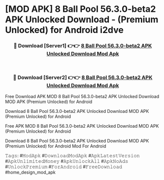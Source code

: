 # [MOD APK] 8 Ball Pool 56.3.0-beta2 APK Unlocked Download - (Premium Unlocked) for Android i2dve



<div align="center">
<h3>🔴 Download [Server1] 👉👉 <a href="https://momento.my/?title=8_Ball_Pool_56.3.0-beta2_APK_Unlocked_Download">8 Ball Pool 56.3.0-beta2 APK Unlocked Download Mod Apk</a></h3><br>

<h3>🔴 Download [Server2] 👉👉 <a href="https://momento.my/?title=8_Ball_Pool_56.3.0-beta2_APK_Unlocked_Download">8 Ball Pool 56.3.0-beta2 APK Unlocked Download Mod Apk</a></h3>
</div>



Free Download APK MOD 8 Ball Pool 56.3.0-beta2 APK Unlocked Download MOD APK (Premium Unlocked) for Android

Download 8 Ball Pool 56.3.0-beta2 APK Unlocked Download MOD APK (Premium Unlocked) for Android

Free APK MOD 8 Ball Pool 56.3.0-beta2 APK Unlocked Download MOD APK (Premium Unlocked) for Android

Download 8 Ball Pool 56.3.0-beta2 APK Unlocked Download MOD APK (Premium Unlocked) for Android Mod For Android

𝚃𝚊𝚐𝚜: #𝙼𝚘𝚍𝙰𝚙𝚔 #𝙳𝚘𝚠𝚗𝚕𝚘𝚊𝚍𝙼𝚘𝚍𝙰𝚙𝚔 #𝙰𝚙𝚔𝙻𝚊𝚝𝚎𝚜𝚝𝚅𝚎𝚛𝚜𝚒𝚘𝚗 #𝙰𝚙𝚔𝚄𝚗𝚕𝚒𝚖𝚒𝚝𝚎𝚍𝙼𝚘𝚗𝚎𝚢 #𝙰𝚙𝚔𝚄𝚗𝚕𝚘𝚌𝚔𝙰𝚕𝚕 #𝙰𝚙𝚔𝙽𝚘𝙰𝚍𝚜 #𝚄𝚗𝚕𝚘𝚌𝚔𝙿𝚛𝚎𝚖𝚒𝚞𝚖 #𝙵𝚘𝚛𝙰𝚗𝚍𝚛𝚘𝚒𝚍 #𝙵𝚛𝚎𝚎𝙳𝚘𝚠𝚗𝚕𝚘𝚊𝚍 #home_design_mod_apk
